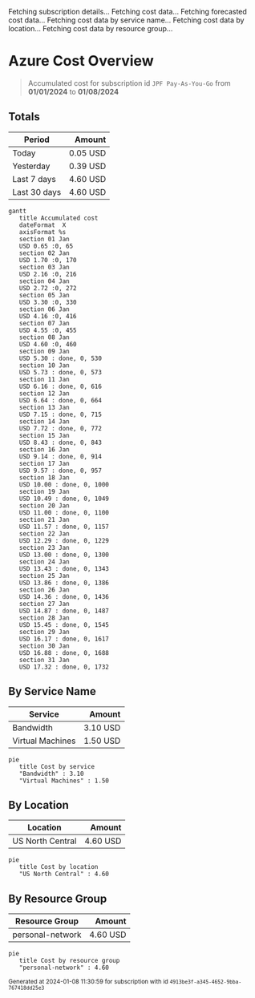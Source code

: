 Fetching subscription details...
Fetching cost data...
Fetching forecasted cost data...
Fetching cost data by service name...
Fetching cost data by location...
Fetching cost data by resource group...
# Azure Cost Overview

> Accumulated cost for subscription id `JPF Pay-As-You-Go` from **01/01/2024** to **01/08/2024**

## Totals

|Period|Amount|
|---|---:|
|Today|0.05 USD|
|Yesterday|0.39 USD|
|Last 7 days|4.60 USD|
|Last 30 days|4.60 USD|

```mermaid
gantt
   title Accumulated cost
   dateFormat  X
   axisFormat %s
   section 01 Jan
   USD 0.65 :0, 65
   section 02 Jan
   USD 1.70 :0, 170
   section 03 Jan
   USD 2.16 :0, 216
   section 04 Jan
   USD 2.72 :0, 272
   section 05 Jan
   USD 3.30 :0, 330
   section 06 Jan
   USD 4.16 :0, 416
   section 07 Jan
   USD 4.55 :0, 455
   section 08 Jan
   USD 4.60 :0, 460
   section 09 Jan
   USD 5.30 : done, 0, 530
   section 10 Jan
   USD 5.73 : done, 0, 573
   section 11 Jan
   USD 6.16 : done, 0, 616
   section 12 Jan
   USD 6.64 : done, 0, 664
   section 13 Jan
   USD 7.15 : done, 0, 715
   section 14 Jan
   USD 7.72 : done, 0, 772
   section 15 Jan
   USD 8.43 : done, 0, 843
   section 16 Jan
   USD 9.14 : done, 0, 914
   section 17 Jan
   USD 9.57 : done, 0, 957
   section 18 Jan
   USD 10.00 : done, 0, 1000
   section 19 Jan
   USD 10.49 : done, 0, 1049
   section 20 Jan
   USD 11.00 : done, 0, 1100
   section 21 Jan
   USD 11.57 : done, 0, 1157
   section 22 Jan
   USD 12.29 : done, 0, 1229
   section 23 Jan
   USD 13.00 : done, 0, 1300
   section 24 Jan
   USD 13.43 : done, 0, 1343
   section 25 Jan
   USD 13.86 : done, 0, 1386
   section 26 Jan
   USD 14.36 : done, 0, 1436
   section 27 Jan
   USD 14.87 : done, 0, 1487
   section 28 Jan
   USD 15.45 : done, 0, 1545
   section 29 Jan
   USD 16.17 : done, 0, 1617
   section 30 Jan
   USD 16.88 : done, 0, 1688
   section 31 Jan
   USD 17.32 : done, 0, 1732
```

## By Service Name

|Service|Amount|
|---|---:|
|Bandwidth|3.10 USD|
|Virtual Machines|1.50 USD|

```mermaid
pie
   title Cost by service
   "Bandwidth" : 3.10
   "Virtual Machines" : 1.50
```

## By Location

|Location|Amount|
|---|---:|
|US North Central|4.60 USD|

```mermaid
pie
   title Cost by location
   "US North Central" : 4.60
```

## By Resource Group

|Resource Group|Amount|
|---|---:|
|personal-network|4.60 USD|

```mermaid
pie
   title Cost by resource group
   "personal-network" : 4.60
```

<sup>Generated at 2024-01-08 11:30:59 for subscription with id `4913be3f-a345-4652-9bba-767418dd25e3`</sup>
